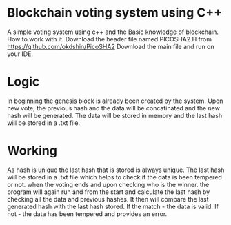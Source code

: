 # Blockchain voting system using C++

A simple voting system using c++ and the Basic knowledge of blockchain. How to work with it. Download the header file named PICOSHA2.H from https://github.com/okdshin/PicoSHA2 Download the main file and run on your IDE.

# Logic

In beginning the genesis block is already been created by the system. Upon new vote, the previous hash and the data will be concatinated and the new hash will be generated. The data will be stored in memory and the last hash will be stored in a .txt file. 

# Working

As hash is unique the last hash that is stored is always unique. The last hash will be stored in a .txt file which helps to check if the data is been tempered or not.
when the voting ends and upon checking who is the winner. the program will again run and from the start and calculate the last hash by checking all the data and previous hashes. It then will  compare the last generated hash with the last hash stored.
If the match - the data is valid.
If not - the data has been tempered and provides an error.
